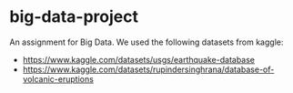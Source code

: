 # big-data-project
An assignment for Big Data. We used the following datasets from kaggle:
- https://www.kaggle.com/datasets/usgs/earthquake-database
- https://www.kaggle.com/datasets/rupindersinghrana/database-of-volcanic-eruptions
